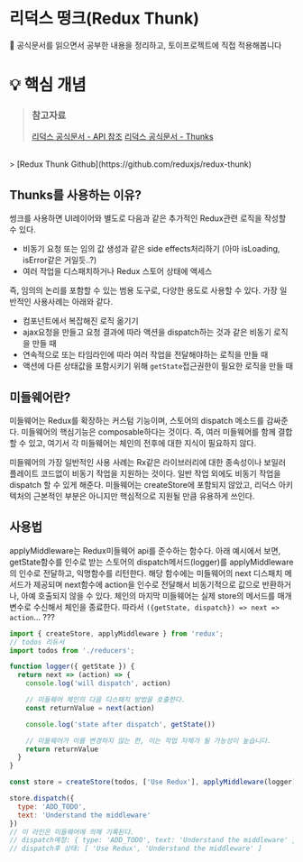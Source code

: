 # 리덕스 떵크(Redux Thunk)
📃 공식문서를 읽으면서 공부한 내용을 정리하고, 토이프로젝트에 직접 적용해봅니다
<br />

# 💡 핵심 개념
> ### 참고자료
> [리덕스 공식문서 - API 참조](https://redux.js.org/api/applymiddleware)
> [리덕스 공식문서 - Thunks](https://redux.js.org/usage/writing-logic-thunks)
<br/>
> [Redux Thunk Github](https://github.com/reduxjs/redux-thunk)

## Thunks를 사용하는 이유?
썽크를 사용하면 UI레이어와 별도로 다음과 같은 추가적인 Redux관련 로직을 작성할 수 있다.
* 비동기 요청 또는 임의 값 생성과 같은 side effects처리하기 (아마 isLoading, isError같은 거일듯..?)
* 여러 작업을 디스패치하거나 Redux 스토어 상태에 액세스

즉, 임의의 논리를 포함할 수 있는 범용 도구로, 다양한 용도로 사용할 수 있다. 가장 일반적인 사용사례는 아래와 같다.
* 컴포넌트에서 복잡해진 로직 옮기기
* ajax요청을 만들고 요청 결과에 따라 액션을 dispatch하는 것과 같은 비동기 로직을 만들 때
* 연속적으로 또는 타임라인에 따라 여러 작업을 전달해야하는 로직을 만들 때
* 액션에 다른 상태값을 포함시키기 위해 `getState`접근권한이 필요한 로직을 만들 때

## 미들웨어란?
미들웨어는 Redux를 확장하는 커스텀 기능이며, 스토어의 dispatch 메소드를 감싸준다. 미들웨어의 핵심기능은 composable하다는 것이다. 즉, 여러 미들웨어를 함께 결합할 수 있고, 여기서 각 미들웨어는 체인의 전후에 대한 지식이 필요하지 않다.

미들웨어의 가장 일반적인 사용 사례는 Rx같은 라이브러리에 대한 종속성이나 보일러 플레이트 코드없이 비동기 작업을 지원하는 것이다. 일반 작업 외에도 비동기 작업을 dispatch 할 수 있게 해준다. 미들웨어는 createStore에 포함되지 않았고, 리덕스 아키텍처의 근본적인 부분은 아니지만 핵심적으로 지원될 만큼 유용하게 쓰인다.

## 사용법
applyMiddleware는 Redux미들웨어 api를 준수하는 함수다. 아래 예시에서 보면, getState함수를 인수로 받는 스토어의 dispatch메서드(logger)를 applyMiddleware의 인수로 전달하고, 익명함수를 리턴한다. 해당 함수에는 미들웨어의 next 디스패치 메서드가 제공되며 next함수에 action을 인수로 전달해서 비동기적으로 값으로 반환하거나, 아예 호출되지 않을 수 있다. 체인의 마지막 미들웨어는 실제 store의 메서드를 매개변수로 수신해서 체인을 종료한다. 따라서 `({getState, dispatch}) => next => action`... ???

```jsx
import { createStore, applyMiddleware } from 'redux';
// todos 리듀서
import todos from './reducers';

function logger({ getState }) {
  return next => (action) => {
    console.log('will dispatch', action)

    // 미들웨어 체인의 다음 디스패치 방법을 호출한다.
    const returnValue = next(action)

    console.log('state after dispatch', getState())

    // 미들웨어가 이를 변경하지 않는 한, 이는 작업 자체가 될 가능성이 높습니다.
    return returnValue
  }
}

const store = createStore(todos, ['Use Redux'], applyMiddleware(logger))

store.dispatch({
  type: 'ADD_TODO',
  text: 'Understand the middleware'
})
// 이 라인은 미들웨어에 의해 기록된다.
// dispatch예정: { type: 'ADD_TODO', text: 'Understand the middleware' }
// dispatch후 상태: [ 'Use Redux', 'Understand the middleware' ]
```
